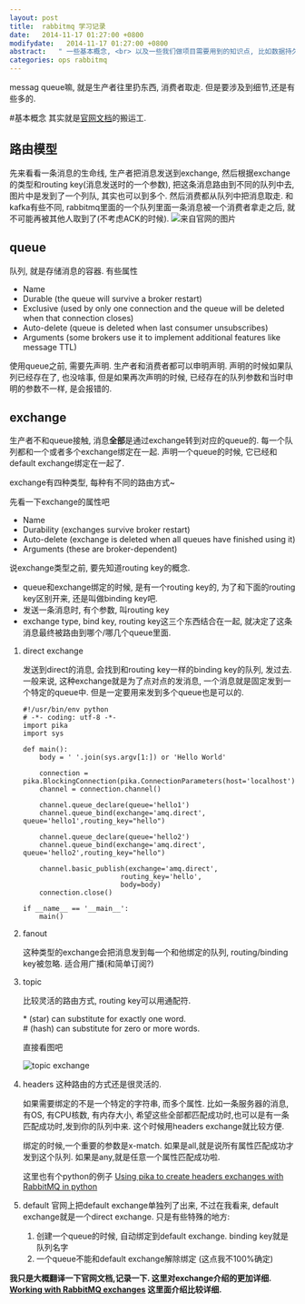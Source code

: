 ```yaml
---
layout: post
title:  rabbitmq 学习记录
date:   2014-11-17 01:27:00 +0800
modifydate:   2014-11-17 01:27:00 +0800
abstract:   " 一些基本概念, <br> 以及一些我们做项目需要用到的知识点, 比如数据持久化, ACK, exchange to exchange, delay, TTL"
categories: ops rabbitmq
---
```


messag queue嘛, 就是生产者往里扔东西, 消费者取走. 但是要涉及到细节,还是有些多的.

#基本概念
其实就是[官网文档](https://www.rabbitmq.com/tutorials/amqp-concepts.html)的搬运工.


## 路由模型
先来看看一条消息的生命线, 生产者把消息发送到exchange, 然后根据exchange的类型和routing key(消息发送时的一个参数), 把这条消息路由到不同的队列中去, 图片中是发到了一个列队, 其实也可以到多个. 然后消费都从队列中把消息取走. 
和kafka有些不同, rabbitmq里面的一个队列里面一条消息被一个消费者拿走之后, 就不可能再被其他人取到了(不考虑ACK的时候). 
![来自官网的图片](https://www.rabbitmq.com/img/tutorials/intro/hello-world-example-routing.png)

## queue
队列, 就是存储消息的容器. 有些属性

- Name
-	Durable (the queue will survive a broker restart)
-	Exclusive (used by only one connection and the queue will be deleted when that connection closes)
-	Auto-delete (queue is deleted when last consumer unsubscribes)
-	Arguments (some brokers use it to implement additional features like message TTL)

使用queue之前, 需要先声明. 生产者和消费者都可以申明声明. 
声明的时候如果队列已经存在了, 也没啥事, 但是如果再次声明的时候, 已经存在的队列参数和当时申明的参数不一样, 是会报错的.

## exchange
生产者不和queue接触, 消息**全部**是通过exchange转到对应的queue的. 每一个队列都和一个或者多个exchange绑定在一起. 声明一个queue的时候, 它已经和default exchange绑定在一起了.

exchange有四种类型, 每种有不同的路由方式~

先看一下exchange的属性吧

- Name
- Durability (exchanges survive broker restart)
- Auto-delete (exchange is deleted when all queues have finished using it)
- Arguments (these are broker-dependent)

说exchange类型之前, 要先知道routing key的概念.
- queue和exchange绑定的时候, 是有一个routing key的, 为了和下面的routing key区别开来, 还是叫做binding key吧.
- 发送一条消息时, 有个参数, 叫routing key
- exchange type, bind key, routing key这三个东西结合在一起, 就决定了这条消息最终被路由到哪个/哪几个queue里面.

1.  direct exchange

    发送到direct的消息, 会找到和routing key一样的binding key的队列, 发过去.
    一般来说, 这种exchange就是为了点对点的发消息, 一个消息就是固定发到一个特定的queue中. 但是一定要用来发到多个queue也是可以的.

        #!/usr/bin/env python  
        # -*- coding: utf-8 -*-
        import pika
        import sys

        def main():        
            body = ' '.join(sys.argv[1:]) or 'Hello World'
            
            connection = pika.BlockingConnection(pika.ConnectionParameters(host='localhost'))
            channel = connection.channel()
             
            channel.queue_declare(queue='hello1')
            channel.queue_bind(exchange='amq.direct', queue='hello1',routing_key="hello")
        
            channel.queue_declare(queue='hello2')
            channel.queue_bind(exchange='amq.direct', queue='hello2',routing_key="hello")
        
            channel.basic_publish(exchange='amq.direct',
                                routing_key='hello',
                                body=body)
            connection.close()
        
        if __name__ == '__main__':
            main()
            
2.  fanout

    这种类型的exchange会把消息发到每一个和他绑定的队列, routing/binding key被忽略. 适合用广播(和简单订阅?)

3.  topic

    比较灵活的路由方式, routing key可以用通配符.

    \* (star) can substitute for exactly one word.  
    \# (hash) can substitute for zero or more words.

    直接看图吧

    ![topic exchange](https://www.rabbitmq.com/img/tutorials/python-five.png)

4. headers
    这种路由的方式还是很灵活的.

    如果需要绑定的不是一个特定的字符串, 而多个属性. 比如一条服务器的消息, 有OS, 有CPU核数, 有内存大小, 希望这些全部都匹配成功时,也可以是有一条匹配成功时,发到你的队列中来. 这个时候用headers exchange就比较方便.

    绑定的时候,一个重要的参数是x-match. 如果是all,就是说所有属性匹配成功才发到这个队列. 如果是any,就是任意一个属性匹配成功啦.

    这里也有个python的例子 [Using pika to create headers exchanges with RabbitMQ in python](http://deontologician.tumblr.com/post/19741542377/using-pika-to-create-headers-exchanges-with-rabbitmq-in)

5. default
    官网上把default exchange单独列了出来, 不过在我看来, default exchange就是一个direct exchange.  只是有些特殊的地方:
	1. 创建一个queue的时候, 自动绑定到default exchange. binding key就是队列名字
	2. 一个queue不能和default exchange解除绑定 (这点我不100%确定)


**我只是大概翻译一下官网文档,记录一下. 这里对exchange介绍的更加详细. [Working with RabbitMQ exchanges](http://rubybunny.info/articles/exchanges.html#headers_exchanges) 这里面介绍比较详细.**
